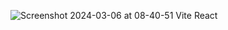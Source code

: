 ![Screenshot 2024-03-06 at 08-40-51 Vite React](https://github.com/kirubadeveloper/todo_app_PERN/assets/80045274/abe5f6a0-75eb-43fb-a49f-423cf7147d5c)
